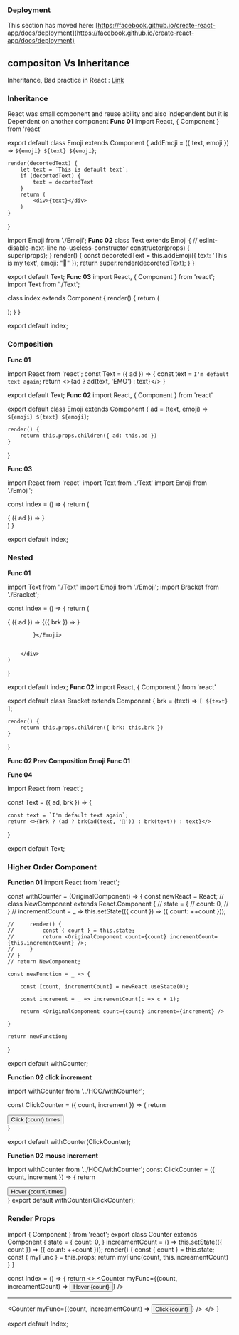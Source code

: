 ### Deployment

This section has moved here: [https://facebook.github.io/create-react-app/docs/deployment](https://facebook.github.io/create-react-app/docs/deployment)


## compositon Vs Inheritance
Inheritance, Bad practice in React : [Link](https://reactjs.org/docs/composition-vs-inheritance.html)


### Inheritance
React was small component and reuse ability
and also independent
but it is Dependent on another component
**Func 01**
import React, { Component } from 'react'

export default class Emoji extends Component {
    addEmoji = ({ text, emoji }) => `${emoji} ${text} ${emoji}`;

    render(decortedText) {
        let text = `This is default text`;
        if (decortedText) {
            text = decortedText
        }
        return (
            <div>{text}</div>
        )
    }
}


import Emoji from './Emoji';
**Func 02**
class Text extends Emoji {
    // eslint-disable-next-line no-useless-constructor
    constructor(props) {
        super(props);
    }
    render() {
        const decoretedText = this.addEmoji({ text: 'This is my text', emoji: "📧" });
        return super.render(decoretedText);
    }
}

export default Text;
**Func 03**
import React, { Component } from 'react';
import Text from './Text';

class index extends Component {
    render() {
        return (
            <div>
                <Text />
            </div>
        );
    }
}

export default index;


### Composition
**Func 01**

import React from 'react';
const Text = ({ ad }) => {
    const text = `I'm default text again`;
    return <>{ad ? ad(text, 'EMO') : text}</>
}

export default Text;
**Func 02**
import React, { Component } from 'react'

export default class Emoji extends Component {
    ad = (text, emoji) => `${emoji} ${text} ${emoji}`;

    render() {
        return this.props.children({ ad: this.ad })
    }
}

**Func 03**

import React from 'react'
import Text from './Text'
import Emoji from './Emoji';

const index = () => {
    return (
        <div><Emoji>{
            ({ ad }) => <Text ad={ad} />
        }</Emoji></div>
    )
}

export default index;

### Nested
**Func 01**

import Text from './Text'
import Emoji from './Emoji';
import Bracket from './Bracket';

const index = () => {
    return (
        <div>
            <Emoji>{
                ({ ad }) => <Bracket>
                    {({ brk }) => <Text ad={ad} brk={brk} />}
                </Bracket>

            }</Emoji>


        </div>
    )
}

export default index;
**Func 02**
import React, { Component } from 'react'

export default class Bracket extends Component {
    brk = (text) => `[ ${text} ]`;

    render() {
        return this.props.children({ brk: this.brk })
    }
}

**Func 02 Prev Composition Emoji Func 01**

**Func 04**

import React from 'react';

const Text = ({ ad, brk }) => {

    const text = `I'm default text again`;
    return <>{brk ? (ad ? brk(ad(text, '🍎')) : brk(text)) : text}</>
}

export default Text;


### Higher Order Component
**Function 01**
import React from 'react';

const withCounter = (OriginalComponent) => {
    const newReact = React;
    // class NewComponent extends React.Component {
    //     state = {
    //         count: 0,
    //     }
    //     incrementCount = _ => this.setState(({ count }) => ({ count: ++count }));

    //     render() {
    //         const { count } = this.state;
    //         return <OriginalComponent count={count} incrementCount={this.incrementCount} />;
    //     }
    // }
    // return NewComponent;

    const newFunction = _ => {

        const [count, incrementCount] = newReact.useState(0);

        const increment = _ => incrementCount(c => c + 1);

        return <OriginalComponent count={count} increment={increment} />

    }

    return newFunction;
}

export default withCounter;

**Function 02 click increment**


import withCounter from '../HOC/withCounter';

const ClickCounter = ({ count, increment }) => {
    return <div><button onClick={increment}>Click {count} times</button></div>
}

export default withCounter(ClickCounter);


**Function 02 mouse increment**

import withCounter from '../HOC/withCounter';
const ClickCounter = ({ count, increment }) => {
    return <div><button onMouseOver={increment}>Hover {count} times</button></div>
}
export default withCounter(ClickCounter);


### Render Props

import { Component } from 'react';
export class Counter extends Component {
    state = {
        count: 0,
    }
    increamentCount = () => this.setState(({ count }) => ({ count: ++count }));
    render() {
        const { count } = this.state;
        const { myFunc } = this.props;
        return myFunc(count, this.increamentCount)
    }
}


const Index = () => {
    return <>
        <Counter myFunc={(count, increamentCount) => <button onMouseOver={increamentCount}>Hover {count}</button>} />
        <hr />
        <Counter myFunc={(count, increamentCount) => <button onClick={increamentCount}>Click {count}</button>} />
    </>
}

export default Index;
